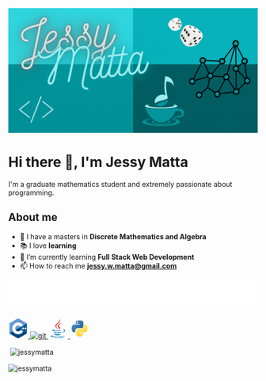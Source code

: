 <img src="./readme.gif"/>

# Hi there 👋, I'm Jessy Matta
I'm a graduate mathematics student and extremely passionate about programming.</h3>


## About me
- 🎲 I have a masters in **Discrete Mathematics and Algebra**
- 📚 I love **learning** <!-- <img align="right" src="./plane.gif" width=150px height=150px/>-->
- 🌱 I’m currently learning **Full Stack Web Development**
- 📫 How to reach me **jessy.w.matta@gmail.com**
 


<img src="./assets/languages.gif"/>
<p align="left"> <a href="https://www.w3schools.com/cpp/" target="_blank" rel="noreferrer"> <img src="https://raw.githubusercontent.com/devicons/devicon/master/icons/cplusplus/cplusplus-original.svg" alt="cplusplus" width="40" height="40"/> </a> <a href="https://git-scm.com/" target="_blank" rel="noreferrer"> <img src="https://www.vectorlogo.zone/logos/git-scm/git-scm-icon.svg" alt="git" width="40" height="40"/> </a> <a href="https://www.java.com" target="_blank" rel="noreferrer"> <img src="https://raw.githubusercontent.com/devicons/devicon/master/icons/java/java-original.svg" alt="java" width="40" height="40"/> </a> <a href="https://www.python.org" target="_blank" rel="noreferrer"> <img src="https://raw.githubusercontent.com/devicons/devicon/master/icons/python/python-original.svg" alt="python" width="40" height="40"/> </a> </p>


<p>&nbsp;<img align="center" src="https://github-readme-stats.vercel.app/api?username=jessymatta&show_icons=true&locale=en" alt="jessymatta" /></p>

<p><img align="center" src="https://github-readme-streak-stats.herokuapp.com/?user=jessymatta&" alt="jessymatta" /></p>
